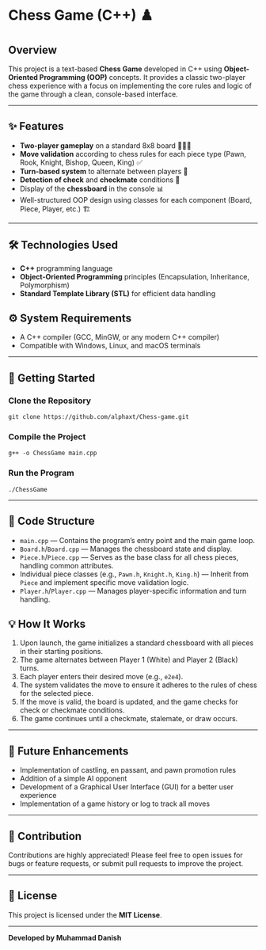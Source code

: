 
# Chess Game (C++) ♟️

## Overview

This project is a text-based **Chess Game** developed in C++ using **Object-Oriented Programming (OOP)** concepts. It provides a classic two-player chess experience with a focus on implementing the core rules and logic of the game through a clean, console-based interface.

-----

## ✨ Features

  * **Two-player gameplay** on a standard 8x8 board 🧑‍🤝‍🧑
  * **Move validation** according to chess rules for each piece type (Pawn, Rook, Knight, Bishop, Queen, King) ✅
  * **Turn-based system** to alternate between players 🔄
  * **Detection of check** and **checkmate** conditions 👑
  * Display of the **chessboard** in the console 📊
  * Well-structured OOP design using classes for each component (Board, Piece, Player, etc.) 🏗️

-----

## 🛠️ Technologies Used

  * **C++** programming language
  * **Object-Oriented Programming** principles (Encapsulation, Inheritance, Polymorphism)
  * **Standard Template Library (STL)** for efficient data handling

## ⚙️ System Requirements

  * A C++ compiler (GCC, MinGW, or any modern C++ compiler)
  * Compatible with Windows, Linux, and macOS terminals

-----

## 🚀 Getting Started

### Clone the Repository

```
git clone https://github.com/alphaxt/Chess-game.git
```

### Compile the Project

```
g++ -o ChessGame main.cpp
```

### Run the Program

```
./ChessGame
```

-----

## 📂 Code Structure

  * `main.cpp` — Contains the program’s entry point and the main game loop.
  * `Board.h`/`Board.cpp` — Manages the chessboard state and display.
  * `Piece.h`/`Piece.cpp` — Serves as the base class for all chess pieces, handling common attributes.
  * Individual piece classes (e.g., `Pawn.h`, `Knight.h`, `King.h`) — Inherit from `Piece` and implement specific move validation logic.
  * `Player.h`/`Player.cpp` — Manages player-specific information and turn handling.

## 💡 How It Works

1.  Upon launch, the game initializes a standard chessboard with all pieces in their starting positions.
2.  The game alternates between Player 1 (White) and Player 2 (Black) turns.
3.  Each player enters their desired move (e.g., `e2e4`).
4.  The system validates the move to ensure it adheres to the rules of chess for the selected piece.
5.  If the move is valid, the board is updated, and the game checks for check or checkmate conditions.
6.  The game continues until a checkmate, stalemate, or draw occurs.

-----

## 🎯 Future Enhancements

  * Implementation of castling, en passant, and pawn promotion rules
  * Addition of a simple AI opponent
  * Development of a Graphical User Interface (GUI) for a better user experience
  * Implementation of a game history or log to track all moves

-----

## 🤝 Contribution

Contributions are highly appreciated\! Please feel free to open issues for bugs or feature requests, or submit pull requests to improve the project.

-----

## 📜 License

This project is licensed under the **MIT License**.

-----

**Developed by Muhammad Danish**
